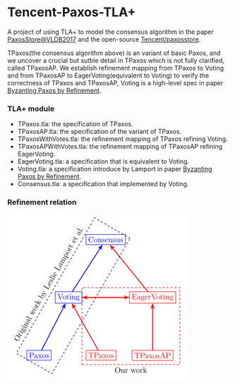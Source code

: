 # Tencent-Paxos-TLA+

A project of using TLA+ to model the consensus algorithm in the paper [PaxosStore@VLDB2017](http://www.vldb.org/pvldb/vol10/p1730-lin.pdf) and the open-source [Tencent/paxosstore](https://github.com/Tencent/paxosstore).

TPaxos(the consensus algorithm above) is an variant of basic Paxos, and we uncover a crucial but sutble detail in TPaxos which is not fully clarified, called TPaxosAP. We establish refinement mapping from TPaxos to Voting and from TPaxosAP to EagerVoting(equivalent to Voting) to verify the correctness of TPaxos and TPaxosAP, Voting is a high-level spec in paper [Byzanting Paxos by Refinement](http://lamport.azurewebsites.net/pubs/web-byzpaxos.pdf).

### TLA+ module

- TPaxos.tla: the specification of TPaxos.
- TPaxosAP.tla: the specification of the variant of TPaxos.
- TPaxosWithVotes.tla: the refinement mapping of TPaxos refining Voting.
- TPaxosAPWithVotes.tla: the refinement mapping of TPaxosAP refining EagerVoting.
- EagerVoting.tla: a specification that is equivalent to Voting.  
- Voting.tla: a specification introduce by Lamport in paper [Byzanting Paxos by Refinement](http://lamport.azurewebsites.net/pubs/web-byzpaxos.pdf).
- Consensus.tla: a specification that implemented by Voting.

### Refinement relation

![](./fig/RefinementRelation.png)